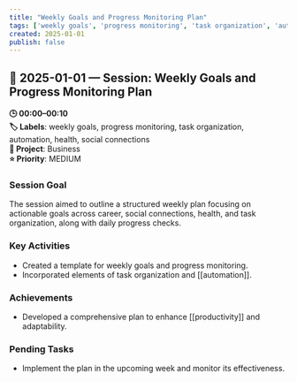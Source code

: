 ```yaml
---
title: "Weekly Goals and Progress Monitoring Plan"
tags: ['weekly goals', 'progress monitoring', 'task organization', 'automation', 'health', 'social connections']
created: 2025-01-01
publish: false
---
```


## 📅 2025-01-01 — Session: Weekly Goals and Progress Monitoring Plan

**🕒 00:00–00:10**  
**🏷️ Labels**: weekly goals, progress monitoring, task organization, automation, health, social connections  
**📂 Project**: Business  
**⭐ Priority**: MEDIUM  


### Session Goal
The session aimed to outline a structured weekly plan focusing on actionable goals across career, social connections, health, and task organization, along with daily progress checks.

### Key Activities
- Created a template for weekly goals and progress monitoring.
- Incorporated elements of task organization and [[automation]].

### Achievements
- Developed a comprehensive plan to enhance [[productivity]] and adaptability.

### Pending Tasks
- Implement the plan in the upcoming week and monitor its effectiveness.
